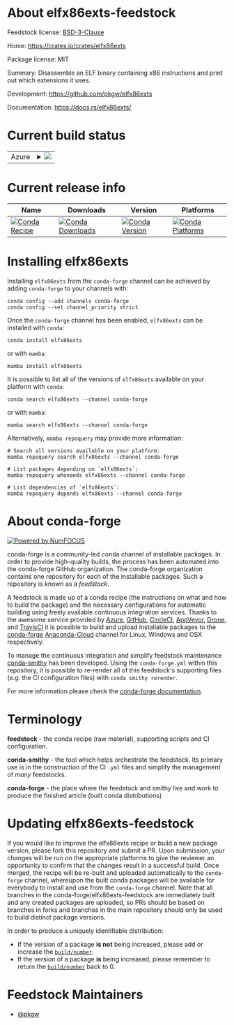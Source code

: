 About elfx86exts-feedstock
==========================

Feedstock license: [BSD-3-Clause](https://github.com/conda-forge/elfx86exts-feedstock/blob/main/LICENSE.txt)

Home: https://crates.io/crates/elfx86exts

Package license: MIT

Summary: Disassemble an ELF binary containing x86 instructions and print out which extensions it uses.

Development: https://github.com/pkgw/elfx86exts

Documentation: https://docs.rs/elfx86exts/

Current build status
====================


<table>
    
  <tr>
    <td>Azure</td>
    <td>
      <details>
        <summary>
          <a href="https://dev.azure.com/conda-forge/feedstock-builds/_build/latest?definitionId=4896&branchName=main">
            <img src="https://dev.azure.com/conda-forge/feedstock-builds/_apis/build/status/elfx86exts-feedstock?branchName=main">
          </a>
        </summary>
        <table>
          <thead><tr><th>Variant</th><th>Status</th></tr></thead>
          <tbody><tr>
              <td>linux_64</td>
              <td>
                <a href="https://dev.azure.com/conda-forge/feedstock-builds/_build/latest?definitionId=4896&branchName=main">
                  <img src="https://dev.azure.com/conda-forge/feedstock-builds/_apis/build/status/elfx86exts-feedstock?branchName=main&jobName=linux&configuration=linux%20linux_64_" alt="variant">
                </a>
              </td>
            </tr><tr>
              <td>osx_64</td>
              <td>
                <a href="https://dev.azure.com/conda-forge/feedstock-builds/_build/latest?definitionId=4896&branchName=main">
                  <img src="https://dev.azure.com/conda-forge/feedstock-builds/_apis/build/status/elfx86exts-feedstock?branchName=main&jobName=osx&configuration=osx%20osx_64_" alt="variant">
                </a>
              </td>
            </tr>
          </tbody>
        </table>
      </details>
    </td>
  </tr>
</table>

Current release info
====================

| Name | Downloads | Version | Platforms |
| --- | --- | --- | --- |
| [![Conda Recipe](https://img.shields.io/badge/recipe-elfx86exts-green.svg)](https://anaconda.org/conda-forge/elfx86exts) | [![Conda Downloads](https://img.shields.io/conda/dn/conda-forge/elfx86exts.svg)](https://anaconda.org/conda-forge/elfx86exts) | [![Conda Version](https://img.shields.io/conda/vn/conda-forge/elfx86exts.svg)](https://anaconda.org/conda-forge/elfx86exts) | [![Conda Platforms](https://img.shields.io/conda/pn/conda-forge/elfx86exts.svg)](https://anaconda.org/conda-forge/elfx86exts) |

Installing elfx86exts
=====================

Installing `elfx86exts` from the `conda-forge` channel can be achieved by adding `conda-forge` to your channels with:

```
conda config --add channels conda-forge
conda config --set channel_priority strict
```

Once the `conda-forge` channel has been enabled, `elfx86exts` can be installed with `conda`:

```
conda install elfx86exts
```

or with `mamba`:

```
mamba install elfx86exts
```

It is possible to list all of the versions of `elfx86exts` available on your platform with `conda`:

```
conda search elfx86exts --channel conda-forge
```

or with `mamba`:

```
mamba search elfx86exts --channel conda-forge
```

Alternatively, `mamba repoquery` may provide more information:

```
# Search all versions available on your platform:
mamba repoquery search elfx86exts --channel conda-forge

# List packages depending on `elfx86exts`:
mamba repoquery whoneeds elfx86exts --channel conda-forge

# List dependencies of `elfx86exts`:
mamba repoquery depends elfx86exts --channel conda-forge
```


About conda-forge
=================

[![Powered by
NumFOCUS](https://img.shields.io/badge/powered%20by-NumFOCUS-orange.svg?style=flat&colorA=E1523D&colorB=007D8A)](https://numfocus.org)

conda-forge is a community-led conda channel of installable packages.
In order to provide high-quality builds, the process has been automated into the
conda-forge GitHub organization. The conda-forge organization contains one repository
for each of the installable packages. Such a repository is known as a *feedstock*.

A feedstock is made up of a conda recipe (the instructions on what and how to build
the package) and the necessary configurations for automatic building using freely
available continuous integration services. Thanks to the awesome service provided by
[Azure](https://azure.microsoft.com/en-us/services/devops/), [GitHub](https://github.com/),
[CircleCI](https://circleci.com/), [AppVeyor](https://www.appveyor.com/),
[Drone](https://cloud.drone.io/welcome), and [TravisCI](https://travis-ci.com/)
it is possible to build and upload installable packages to the
[conda-forge](https://anaconda.org/conda-forge) [Anaconda-Cloud](https://anaconda.org/)
channel for Linux, Windows and OSX respectively.

To manage the continuous integration and simplify feedstock maintenance
[conda-smithy](https://github.com/conda-forge/conda-smithy) has been developed.
Using the ``conda-forge.yml`` within this repository, it is possible to re-render all of
this feedstock's supporting files (e.g. the CI configuration files) with ``conda smithy rerender``.

For more information please check the [conda-forge documentation](https://conda-forge.org/docs/).

Terminology
===========

**feedstock** - the conda recipe (raw material), supporting scripts and CI configuration.

**conda-smithy** - the tool which helps orchestrate the feedstock.
                   Its primary use is in the construction of the CI ``.yml`` files
                   and simplify the management of *many* feedstocks.

**conda-forge** - the place where the feedstock and smithy live and work to
                  produce the finished article (built conda distributions)


Updating elfx86exts-feedstock
=============================

If you would like to improve the elfx86exts recipe or build a new
package version, please fork this repository and submit a PR. Upon submission,
your changes will be run on the appropriate platforms to give the reviewer an
opportunity to confirm that the changes result in a successful build. Once
merged, the recipe will be re-built and uploaded automatically to the
`conda-forge` channel, whereupon the built conda packages will be available for
everybody to install and use from the `conda-forge` channel.
Note that all branches in the conda-forge/elfx86exts-feedstock are
immediately built and any created packages are uploaded, so PRs should be based
on branches in forks and branches in the main repository should only be used to
build distinct package versions.

In order to produce a uniquely identifiable distribution:
 * If the version of a package **is not** being increased, please add or increase
   the [``build/number``](https://docs.conda.io/projects/conda-build/en/latest/resources/define-metadata.html#build-number-and-string).
 * If the version of a package **is** being increased, please remember to return
   the [``build/number``](https://docs.conda.io/projects/conda-build/en/latest/resources/define-metadata.html#build-number-and-string)
   back to 0.

Feedstock Maintainers
=====================

* [@pkgw](https://github.com/pkgw/)

